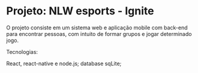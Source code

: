 ﻿# Projeto: NLW esports - Ignite

O projeto consiste em um sistema web e aplicação mobile com back-end para encontrar pessoas, com intuito de formar grupos e jogar determinado jogo.

Tecnologias:

React, react-native e node.js;
database sqLite;
